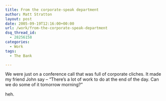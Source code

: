 ```yaml
---
title: From the corporate-speak department
author: Matt Stratton
layout: post
date: 2005-09-19T12:16:00+00:00
url: /work/from-the-corporate-speak-department
dsq_thread_id:
  - 28256158
categories:
  - Work
tags:
  - The Bank

---
```

We were just on a conference call that was full of corporate cliches. It made my friend John say &#8211; &#8220;There&#8217;s a lot of work to do at the end of the day. Can we do some of it tomorrow morning?&#8221;

heh.